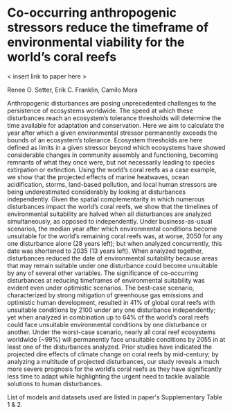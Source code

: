 # Co-occurring anthropogenic stressors reduce the timeframe of environmental viability for the world’s coral reefs

< insert link to paper here >

Renee O. Setter, Erik C. Franklin, Camilo Mora

Anthropogenic disturbances are posing unprecedented challenges to the persistence of ecosystems worldwide. The speed at which these disturbances reach an ecosystem’s tolerance thresholds will determine the time available for adaptation and conservation. Here we aim to calculate the year after which a given environmental stressor permanently exceeds the bounds of an ecosystem’s tolerance. Ecosystem thresholds are here defined as limits in a given stressor beyond which ecosystems have showed considerable changes in community assembly and functioning, becoming remnants of what they once were, but not necessarily leading to species extirpation or extinction. Using the world’s coral reefs as a case example, we show that the projected effects of marine heatwaves, ocean acidification, storms, land-based pollution, and local human stressors are being underestimated considerably by looking at disturbances independently. Given the spatial complementarity in which numerous disturbances impact the world’s coral reefs, we show that the timelines of environmental suitability are halved when all disturbances are analyzed simultaneously, as opposed to independently. Under business-as-usual scenarios, the median year after which environmental conditions become unsuitable for the world’s remaining coral reefs was, at worse, 2050 for any one disturbance alone (28 years left); but when analyzed concurrently, this date was shortened to 2035 (13 years left). When analyzed together, disturbances reduced the date of environmental suitability because areas that may remain suitable under one disturbance could become unsuitable by any of several other variables.  The significance of co-occurring disturbances at reducing timeframes of environmental suitability was evident even under optimistic scenarios. The best-case scenario, characterized by strong mitigation of greenhouse gas emissions and optimistic human development, resulted in 41% of global coral reefs with unsuitable conditions by 2100 under any one disturbance independently; yet when analyzed in combination up to 64% of the world’s coral reefs could face unsuitable environmental conditions by one disturbance or another. Under the worst-case scenario, nearly all coral reef ecosystems worldwide (~99%) will permanently face unsuitable conditions by 2055 in at least one of the disturbances analyzed. Prior studies have indicated the projected dire effects of climate change on coral reefs by mid-century; by analyzing a multitude of projected disturbances, our study reveals a much more severe prognosis for the world’s coral reefs as they have significantly less time to adapt while highlighting the urgent need to tackle available solutions to human disturbances.

List of models and datasets used are listed in paper's Supplementary Table 1 & 2. 
